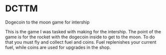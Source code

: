 # DCTTM
Dogecoin to the moon game for intership

This is the game I was tasked with making for the intership.
The point of the game is for the rocket with the dogecoin inside to get to the moon.
To do that you must fly and collect fuel and coins. Fuel replenishes your current fuel, while coins are used for upgrades in the shop.
